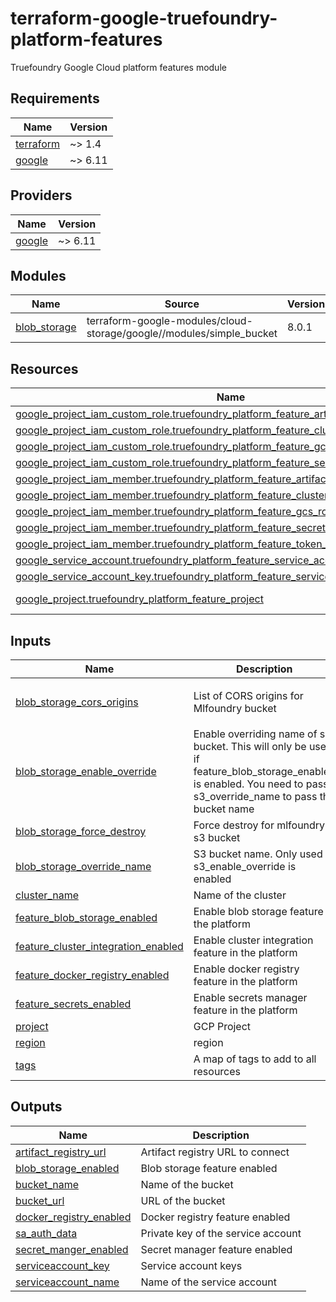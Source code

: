 # terraform-google-truefoundry-platform-features
Truefoundry Google Cloud platform features module

<!-- BEGIN_TF_DOCS -->
## Requirements

| Name | Version |
|------|---------|
| <a name="requirement_terraform"></a> [terraform](#requirement\_terraform) | ~> 1.4 |
| <a name="requirement_google"></a> [google](#requirement\_google) | ~> 6.11 |

## Providers

| Name | Version |
|------|---------|
| <a name="provider_google"></a> [google](#provider\_google) | ~> 6.11 |

## Modules

| Name | Source | Version |
|------|--------|---------|
| <a name="module_blob_storage"></a> [blob\_storage](#module\_blob\_storage) | terraform-google-modules/cloud-storage/google//modules/simple_bucket | 8.0.1 |

## Resources

| Name | Type |
|------|------|
| [google_project_iam_custom_role.truefoundry_platform_feature_artifact_registry_role](https://registry.terraform.io/providers/hashicorp/google/latest/docs/resources/project_iam_custom_role) | resource |
| [google_project_iam_custom_role.truefoundry_platform_feature_cluster_integration_role](https://registry.terraform.io/providers/hashicorp/google/latest/docs/resources/project_iam_custom_role) | resource |
| [google_project_iam_custom_role.truefoundry_platform_feature_gcs_bucket_role](https://registry.terraform.io/providers/hashicorp/google/latest/docs/resources/project_iam_custom_role) | resource |
| [google_project_iam_custom_role.truefoundry_platform_feature_secret_manager_role](https://registry.terraform.io/providers/hashicorp/google/latest/docs/resources/project_iam_custom_role) | resource |
| [google_project_iam_member.truefoundry_platform_feature_artifact_registry_role_binding](https://registry.terraform.io/providers/hashicorp/google/latest/docs/resources/project_iam_member) | resource |
| [google_project_iam_member.truefoundry_platform_feature_cluster_integration_role_binding](https://registry.terraform.io/providers/hashicorp/google/latest/docs/resources/project_iam_member) | resource |
| [google_project_iam_member.truefoundry_platform_feature_gcs_role_binding](https://registry.terraform.io/providers/hashicorp/google/latest/docs/resources/project_iam_member) | resource |
| [google_project_iam_member.truefoundry_platform_feature_secret_manager_role_binding](https://registry.terraform.io/providers/hashicorp/google/latest/docs/resources/project_iam_member) | resource |
| [google_project_iam_member.truefoundry_platform_feature_token_creator_role_binding](https://registry.terraform.io/providers/hashicorp/google/latest/docs/resources/project_iam_member) | resource |
| [google_service_account.truefoundry_platform_feature_service_account](https://registry.terraform.io/providers/hashicorp/google/latest/docs/resources/service_account) | resource |
| [google_service_account_key.truefoundry_platform_feature_service_account_key](https://registry.terraform.io/providers/hashicorp/google/latest/docs/resources/service_account_key) | resource |
| [google_project.truefoundry_platform_feature_project](https://registry.terraform.io/providers/hashicorp/google/latest/docs/data-sources/project) | data source |

## Inputs

| Name | Description | Type | Default | Required |
|------|-------------|------|---------|:--------:|
| <a name="input_blob_storage_cors_origins"></a> [blob\_storage\_cors\_origins](#input\_blob\_storage\_cors\_origins) | List of CORS origins for Mlfoundry bucket | `list(string)` | <pre>[<br/>  "*"<br/>]</pre> | no |
| <a name="input_blob_storage_enable_override"></a> [blob\_storage\_enable\_override](#input\_blob\_storage\_enable\_override) | Enable overriding name of s3 bucket. This will only be used if feature\_blob\_storage\_enabled is enabled. You need to pass s3\_override\_name to pass the bucket name | `bool` | `false` | no |
| <a name="input_blob_storage_force_destroy"></a> [blob\_storage\_force\_destroy](#input\_blob\_storage\_force\_destroy) | Force destroy for mlfoundry s3 bucket | `bool` | `true` | no |
| <a name="input_blob_storage_override_name"></a> [blob\_storage\_override\_name](#input\_blob\_storage\_override\_name) | S3 bucket name. Only used if s3\_enable\_override is enabled | `string` | `""` | no |
| <a name="input_cluster_name"></a> [cluster\_name](#input\_cluster\_name) | Name of the cluster | `string` | n/a | yes |
| <a name="input_feature_blob_storage_enabled"></a> [feature\_blob\_storage\_enabled](#input\_feature\_blob\_storage\_enabled) | Enable blob storage feature in the platform | `bool` | `true` | no |
| <a name="input_feature_cluster_integration_enabled"></a> [feature\_cluster\_integration\_enabled](#input\_feature\_cluster\_integration\_enabled) | Enable cluster integration feature in the platform | `bool` | `true` | no |
| <a name="input_feature_docker_registry_enabled"></a> [feature\_docker\_registry\_enabled](#input\_feature\_docker\_registry\_enabled) | Enable docker registry feature in the platform | `bool` | `true` | no |
| <a name="input_feature_secrets_enabled"></a> [feature\_secrets\_enabled](#input\_feature\_secrets\_enabled) | Enable secrets manager feature in the platform | `bool` | `true` | no |
| <a name="input_project"></a> [project](#input\_project) | GCP Project | `string` | n/a | yes |
| <a name="input_region"></a> [region](#input\_region) | region | `string` | n/a | yes |
| <a name="input_tags"></a> [tags](#input\_tags) | A map of tags to add to all resources | `map(string)` | `{}` | no |

## Outputs

| Name | Description |
|------|-------------|
| <a name="output_artifact_registry_url"></a> [artifact\_registry\_url](#output\_artifact\_registry\_url) | Artifact registry URL to connect |
| <a name="output_blob_storage_enabled"></a> [blob\_storage\_enabled](#output\_blob\_storage\_enabled) | Blob storage feature enabled |
| <a name="output_bucket_name"></a> [bucket\_name](#output\_bucket\_name) | Name of the bucket |
| <a name="output_bucket_url"></a> [bucket\_url](#output\_bucket\_url) | URL of the bucket |
| <a name="output_docker_registry_enabled"></a> [docker\_registry\_enabled](#output\_docker\_registry\_enabled) | Docker registry feature enabled |
| <a name="output_sa_auth_data"></a> [sa\_auth\_data](#output\_sa\_auth\_data) | Private key of the service account |
| <a name="output_secret_manger_enabled"></a> [secret\_manger\_enabled](#output\_secret\_manger\_enabled) | Secret manager feature enabled |
| <a name="output_serviceaccount_key"></a> [serviceaccount\_key](#output\_serviceaccount\_key) | Service account keys |
| <a name="output_serviceaccount_name"></a> [serviceaccount\_name](#output\_serviceaccount\_name) | Name of the service account |
<!-- END_TF_DOCS -->
